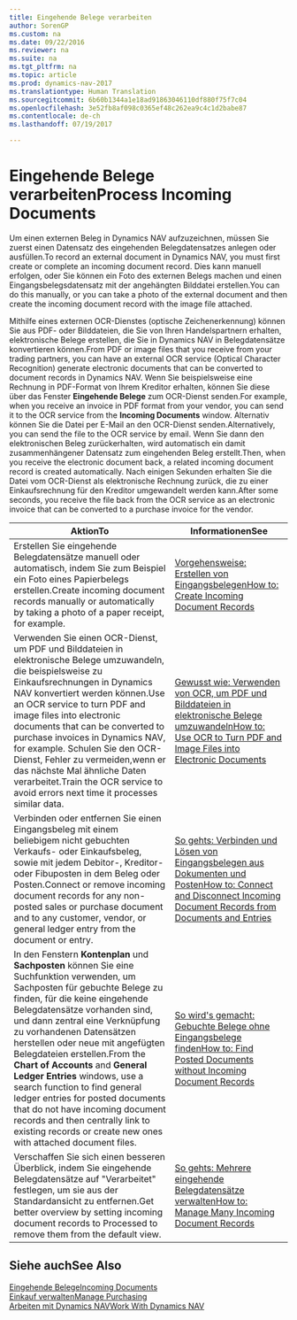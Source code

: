 ```yaml
---
title: Eingehende Belege verarbeiten
author: SorenGP
ms.custom: na
ms.date: 09/22/2016
ms.reviewer: na
ms.suite: na
ms.tgt_pltfrm: na
ms.topic: article
ms.prod: dynamics-nav-2017
ms.translationtype: Human Translation
ms.sourcegitcommit: 6b60b1344a1e18ad91863046110df880f75f7c04
ms.openlocfilehash: 3e52fb8af098c0365ef48c262ea9c4c1d2babe87
ms.contentlocale: de-ch
ms.lasthandoff: 07/19/2017

---
```


# <a name="process-incoming-documents"></a><span data-ttu-id="0fcb4-102">Eingehende Belege verarbeiten</span><span class="sxs-lookup"><span data-stu-id="0fcb4-102">Process Incoming Documents</span></span>

<span data-ttu-id="0fcb4-103">Um einen externen Beleg in Dynamics NAV aufzuzeichnen, müssen Sie zuerst einen Datensatz des eingehenden Belegdatensatzes anlegen oder ausfüllen.</span><span class="sxs-lookup"><span data-stu-id="0fcb4-103">To record an external document in Dynamics NAV, you must first create or complete an incoming document record.</span></span> <span data-ttu-id="0fcb4-104">Dies kann manuell erfolgen, oder Sie können ein Foto des externen Belegs machen und einen Eingangsbelegsdatensatz mit der angehängten Bilddatei erstellen.</span><span class="sxs-lookup"><span data-stu-id="0fcb4-104">You can do this manually, or you can take a photo of the external document and then create the incoming document record with the image file attached.</span></span>

<span data-ttu-id="0fcb4-105">Mithilfe eines externen OCR-Dienstes (optische Zeichenerkennung) können Sie aus PDF- oder Bilddateien, die Sie von Ihren Handelspartnern erhalten, elektronische Belege erstellen, die Sie in Dynamics NAV in Belegdatensätze konvertieren können.</span><span class="sxs-lookup"><span data-stu-id="0fcb4-105">From PDF or image files that you receive from your trading partners, you can have an external OCR service (Optical Character Recognition) generate electronic documents that can be converted to document records in Dynamics NAV.</span></span> <span data-ttu-id="0fcb4-106">Wenn Sie beispielsweise eine Rechnung in PDF-Format von Ihrem Kreditor erhalten, können Sie diese über das Fenster **Eingehende Belege** zum OCR-Dienst senden.</span><span class="sxs-lookup"><span data-stu-id="0fcb4-106">For example, when you receive an invoice in PDF format from your vendor, you can send it to the OCR service from the **Incoming Documents** window.</span></span> <span data-ttu-id="0fcb4-107">Alternativ können Sie die Datei per E-Mail an den OCR-Dienst senden.</span><span class="sxs-lookup"><span data-stu-id="0fcb4-107">Alternatively, you can send the file to the OCR service by email.</span></span> <span data-ttu-id="0fcb4-108">Wenn Sie dann den elektronischen Beleg zurückerhalten, wird automatisch ein damit zusammenhängener Datensatz zum eingehenden Beleg erstellt.</span><span class="sxs-lookup"><span data-stu-id="0fcb4-108">Then, when you receive the electronic document back, a related incoming document record is created automatically.</span></span> <span data-ttu-id="0fcb4-109">Nach einigen Sekunden erhalten Sie die Datei vom OCR-Dienst als elektronische Rechnung zurück, die zu einer Einkaufsrechnung für den Kreditor umgewandelt werden kann.</span><span class="sxs-lookup"><span data-stu-id="0fcb4-109">After some seconds, you receive the file back from the OCR service as an electronic invoice that can be converted to a purchase invoice for the vendor.</span></span>

|<span data-ttu-id="0fcb4-110">Aktion</span><span class="sxs-lookup"><span data-stu-id="0fcb4-110">To</span></span>     |<span data-ttu-id="0fcb4-111">Informationen</span><span class="sxs-lookup"><span data-stu-id="0fcb4-111">See</span></span>                   |
|-------|----------------------|
|<span data-ttu-id="0fcb4-112">Erstellen Sie eingehende Belegdatensätze manuell oder automatisch, indem Sie zum Beispiel ein Foto eines Papierbelegs erstellen.</span><span class="sxs-lookup"><span data-stu-id="0fcb4-112">Create incoming document records manually or automatically by taking a photo of a paper receipt, for example.</span></span>|[<span data-ttu-id="0fcb4-113">Vorgehensweise: Erstellen von Eingangsbelegen</span><span class="sxs-lookup"><span data-stu-id="0fcb4-113">How to: Create Incoming Document Records</span></span>](across-how-create-income-document-records.md)|
|<span data-ttu-id="0fcb4-114">Verwenden Sie einen OCR-Dienst, um PDF und Bilddateien in elektronische Belege umzuwandeln, die beispielsweise zu Einkaufsrechnungen in Dynamics NAV konvertiert werden können.</span><span class="sxs-lookup"><span data-stu-id="0fcb4-114">Use an OCR service to turn PDF and image files into electronic documents that can be converted to purchase invoices in Dynamics NAV, for example.</span></span> <span data-ttu-id="0fcb4-115">Schulen Sie den OCR-Dienst, Fehler zu vermeiden,wenn er das nächste Mal ähnliche Daten verarbeitet.</span><span class="sxs-lookup"><span data-stu-id="0fcb4-115">Train the OCR service to avoid errors next time it processes similar data.</span></span>|[<span data-ttu-id="0fcb4-116">Gewusst wie: Verwenden von OCR, um PDF und Bilddateien in elektronische Belege umzuwandeln</span><span class="sxs-lookup"><span data-stu-id="0fcb4-116">How to: Use OCR to Turn PDF and Image Files into Electronic Documents</span></span>](across-how-use-ocr-pdf-images-files.md)|
|<span data-ttu-id="0fcb4-117">Verbinden oder entfernen Sie einen Eingangsbeleg mit einem beliebigem nicht gebuchten Verkaufs- oder Einkaufsbeleg, sowie mit jedem Debitor-, Kreditor- oder Fibuposten in dem Beleg oder Posten.</span><span class="sxs-lookup"><span data-stu-id="0fcb4-117">Connect or remove incoming document records for any non-posted sales or purchase document and to any customer, vendor, or general ledger entry from the document or entry.</span></span>|[<span data-ttu-id="0fcb4-118">So gehts: Verbinden und Lösen von Eingangsbelegen aus Dokumenten und Posten</span><span class="sxs-lookup"><span data-stu-id="0fcb4-118">How to: Connect and Disconnect Incoming Document Records from Documents and Entries</span></span>](across-how-connect-disconnect-income-document-records.md)|
|<span data-ttu-id="0fcb4-119">In den Fenstern **Kontenplan** und **Sachposten** können Sie eine Suchfunktion verwenden, um Sachposten für gebuchte Belege zu finden, für die keine eingehende Belegdatensätze vorhanden sind, und dann zentral eine Verknüpfung zu vorhandenen Datensätzen herstellen oder neue mit angefügten Belegdateien erstellen.</span><span class="sxs-lookup"><span data-stu-id="0fcb4-119">From the **Chart of Accounts** and **General Ledger Entries** windows, use a search function to find general ledger entries for posted documents that do not have incoming document records and then centrally link to existing records or create new ones with attached document files.</span></span>|[<span data-ttu-id="0fcb4-120">So wird's gemacht: Gebuchte Belege ohne Eingangsbelege finden</span><span class="sxs-lookup"><span data-stu-id="0fcb4-120">How to: Find Posted Documents without Incoming Document Records</span></span>](across-how-find-posted-documents-without-income-document-records.md)|
|<span data-ttu-id="0fcb4-121">Verschaffen Sie sich einen besseren Überblick, indem Sie eingehende Belegdatensätze auf "Verarbeitet" festlegen, um sie aus der Standardansicht zu entfernen.</span><span class="sxs-lookup"><span data-stu-id="0fcb4-121">Get better overview by setting incoming document records to Processed to remove them from the default view.</span></span>|[<span data-ttu-id="0fcb4-122">So gehts: Mehrere eingehende Belegdatensätze verwalten</span><span class="sxs-lookup"><span data-stu-id="0fcb4-122">How to: Manage Many Incoming Document Records</span></span>](across-how-manage-many-income-document-records.md)|

## <a name="see-also"></a><span data-ttu-id="0fcb4-123">Siehe auch</span><span class="sxs-lookup"><span data-stu-id="0fcb4-123">See Also</span></span>  
[<span data-ttu-id="0fcb4-124">Eingehende Belege</span><span class="sxs-lookup"><span data-stu-id="0fcb4-124">Incoming Documents</span></span>](across-income-documents.md)  
[<span data-ttu-id="0fcb4-125">Einkauf verwalten</span><span class="sxs-lookup"><span data-stu-id="0fcb4-125">Manage Purchasing</span></span>](purchasing-manage-purchasing.md)  
[<span data-ttu-id="0fcb4-126">Arbeiten mit Dynamics NAV</span><span class="sxs-lookup"><span data-stu-id="0fcb4-126">Work With Dynamics NAV</span></span>](ui-work-product.md)

